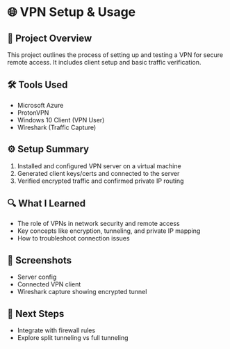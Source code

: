 # 🌐 VPN Setup & Usage

## 📝 Project Overview
This project outlines the process of setting up and testing a VPN for secure remote access. It includes client setup and basic traffic verification.

## 🛠️ Tools Used
- Microsoft Azure
- ProtonVPN
- Windows 10 Client (VPN User)
- Wireshark (Traffic Capture)

## ⚙️ Setup Summary
1. Installed and configured VPN server on a virtual machine
2. Generated client keys/certs and connected to the server
3. Verified encrypted traffic and confirmed private IP routing

## 🔍 What I Learned
- The role of VPNs in network security and remote access
- Key concepts like encryption, tunneling, and private IP mapping
- How to troubleshoot connection issues

## 📸 Screenshots
- Server config
- Connected VPN client
- Wireshark capture showing encrypted tunnel

## 🚀 Next Steps
- Integrate with firewall rules
- Explore split tunneling vs full tunneling
